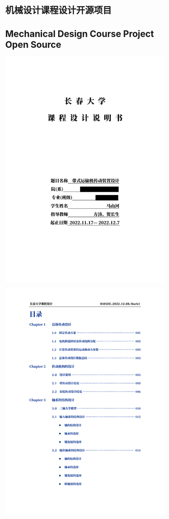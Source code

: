 # 机械设计课程设计开源项目
# Mechanical Design Course Project Open Source

![instr](https://github.com/RMSHE-MSH/Mechanical_Design_Course_Project_Open_Source/blob/main/instruction/1.png)


![instr](https://github.com/RMSHE-MSH/Mechanical_Design_Course_Project_Open_Source/blob/main/instruction/2.png)

